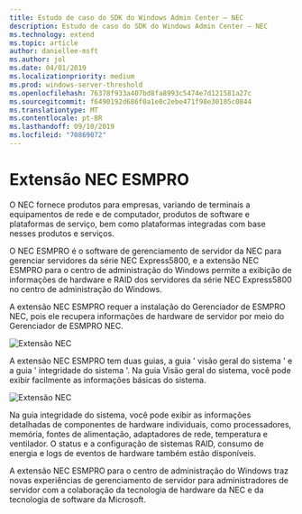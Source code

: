 ```yaml
---
title: Estudo de caso do SDK do Windows Admin Center – NEC
description: Estudo de caso do SDK do Windows Admin Center – NEC
ms.technology: extend
ms.topic: article
author: daniellee-msft
ms.author: jol
ms.date: 04/01/2019
ms.localizationpriority: medium
ms.prod: windows-server-threshold
ms.openlocfilehash: 76378f933a407bd8fa8993c5474e7d121581a27c
ms.sourcegitcommit: f6490192d686f0a1e0c2ebe471f98e30105c0844
ms.translationtype: MT
ms.contentlocale: pt-BR
ms.lasthandoff: 09/10/2019
ms.locfileid: "70869072"
---
```

# <a name="nec-esmpro-extension"></a>Extensão NEC ESMPRO

O NEC fornece produtos para empresas, variando de terminais a equipamentos de rede e de computador, produtos de software e plataformas de serviço, bem como plataformas integradas com base nesses produtos e serviços.

O NEC ESMPRO é o software de gerenciamento de servidor da NEC para gerenciar servidores da série NEC Express5800, e a extensão NEC ESMPRO para o centro de administração do Windows permite a exibição de informações de hardware e RAID dos servidores da série NEC Express5800 no centro de administração do Windows.

A extensão NEC ESMPRO requer a instalação do Gerenciador de ESMPRO NEC, pois ele recupera informações de hardware de servidor por meio do Gerenciador de ESMPRO NEC.

![Extensão NEC](../../media/extend-case-study-nec/nec-1.png)

A extensão NEC ESMPRO tem duas guias, a guia ' visão geral do sistema ' e a guia ' integridade do sistema '. Na guia Visão geral do sistema, você pode exibir facilmente as informações básicas do sistema.

![Extensão NEC](../../media/extend-case-study-nec/nec-2.png)

Na guia integridade do sistema, você pode exibir as informações detalhadas de componentes de hardware individuais, como processadores, memória, fontes de alimentação, adaptadores de rede, temperatura e ventilador. O status e a configuração de sistemas RAID, consumo de energia e logs de eventos de hardware também estão disponíveis.

A extensão NEC ESMPRO para o centro de administração do Windows traz novas experiências de gerenciamento de servidor para administradores de servidor com a colaboração da tecnologia de hardware da NEC e da tecnologia de software da Microsoft.